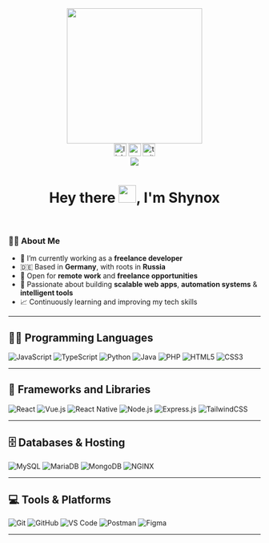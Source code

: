 <div align="center">
  <img src="https://media.giphy.com/media/QvpqTCiEcwtvx6wwJK/giphy.gif" width="270" height="270" frameBorder="0" class="giphy-embed" allowFullScreen></img>
</div>

<div align="center">
  <img src="https://img.shields.io/static/v1?message=LinkedIn&logo=linkedin&label=&color=0077B5&logoColor=white&labelColor=&style=for-the-badge" height="25" alt="linkedin logo" />
  <img src="https://img.shields.io/static/v1?message=Youtube&logo=youtube&label=&color=FF0000&logoColor=white&labelColor=&style=for-the-badge" height="25" alt="youtube logo" />
  <img src="https://img.shields.io/static/v1?message=Twitter&logo=twitter&label=&color=1DA1F2&logoColor=white&labelColor=&style=for-the-badge" height="25" alt="twitter logo" />
</div>

<div align="center">
  <img src="https://visitor-badge.laobi.icu/badge?page_id=shynox78.shyno78" />
</div>

<h1 align="center">Hey there <img src="https://media.giphy.com/media/hvRJCLFzcasrR4ia7z/giphy.gif" width="35" />, I'm Shynox</h1>
<br>





### 🧑‍💻 About Me

- 🔭 I’m currently working as a **freelance developer**
- 🇩🇪 Based in **Germany**, with roots in **Russia**
- 💼 Open for **remote work** and **freelance opportunities**
- 🚀 Passionate about building **scalable web apps**, **automation systems** & **intelligent tools**
- 📈 Continuously learning and improving my tech skills

---


## 👨‍💻 Programming Languages

<p>
  <img alt="JavaScript" src="https://img.shields.io/badge/JavaScript-%23F7DF1E.svg?logo=javascript&logoColor=black" />
  <img alt="TypeScript" src="https://img.shields.io/badge/TypeScript-%23007ACC.svg?logo=typescript&logoColor=white" />
  <img alt="Python" src="https://img.shields.io/badge/Python-%2314354C.svg?logo=python&logoColor=white" />
  <img alt="Java" src="https://img.shields.io/badge/Java-%23ED8B00.svg?logo=java&logoColor=white" />
  <img alt="PHP" src="https://img.shields.io/badge/PHP-%23777BB4.svg?logo=php&logoColor=white" />
  <img alt="HTML5" src="https://img.shields.io/badge/HTML5-%23E34F26.svg?logo=html5&logoColor=white" />
  <img alt="CSS3" src="https://img.shields.io/badge/CSS3-%231572B6.svg?logo=css3&logoColor=white" />
</p>

---

## 🧰 Frameworks and Libraries

<p>
  <img alt="React" src="https://img.shields.io/badge/React-%2320232a.svg?logo=react&logoColor=%2361DAFB" />
  <img alt="Vue.js" src="https://img.shields.io/badge/Vue.js-%2335495e.svg?logo=vue.js&logoColor=%234FC08D" />
  <img alt="React Native" src="https://img.shields.io/badge/React%20Native-%2320232a.svg?logo=react&logoColor=%2361DAFB" />
  <img alt="Node.js" src="https://img.shields.io/badge/Node.js-%23339933.svg?logo=node.js&logoColor=white" />
  <img alt="Express.js" src="https://img.shields.io/badge/Express.js-%23000000.svg?logo=express&logoColor=white" />
  <img alt="TailwindCSS" src="https://img.shields.io/badge/TailwindCSS-%2306B6D4.svg?logo=tailwindcss&logoColor=white" />
</p>

---

## 🗄️ Databases & Hosting

<p>
  <img alt="MySQL" src="https://img.shields.io/badge/MySQL-%2300f.svg?logo=mysql&logoColor=white" />
  <img alt="MariaDB" src="https://img.shields.io/badge/MariaDB-%23003545.svg?logo=mariadb&logoColor=white" />
  <img alt="MongoDB" src="https://img.shields.io/badge/MongoDB-%2347A248.svg?logo=mongodb&logoColor=white" />
  <img alt="NGINX" src="https://img.shields.io/badge/Nginx-%23009639.svg?logo=nginx&logoColor=white" />
</p>

---

## 💻 Tools & Platforms

<p>
  <img alt="Git" src="https://img.shields.io/badge/Git-%23F05033.svg?logo=git&logoColor=white" />
  <img alt="GitHub" src="https://img.shields.io/badge/GitHub-%23121011.svg?logo=github&logoColor=white" />
  <img alt="VS Code" src="https://img.shields.io/badge/VS%20Code-%23007ACC.svg?logo=visual-studio-code&logoColor=white" />
  <img alt="Postman" src="https://img.shields.io/badge/Postman-FF6C37?logo=postman&logoColor=white" />
  <img alt="Figma" src="https://img.shields.io/badge/Figma-%23F24E1E.svg?logo=figma&logoColor=white" />
</p>

---


